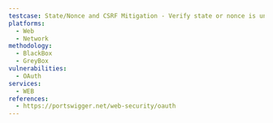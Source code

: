```yaml
---
testcase: State/Nonce and CSRF Mitigation - Verify state or nonce is unpredictable, unique per session, and is enforced to prevent login/response CSRF. Web (HTTP/HTTPS) service
platforms: 
  - Web
  - Network
methodology: 
  - BlackBox
  - GreyBox
vulnerabilities:
  - OAuth
services:
  - WEB
references:
  - https://portswigger.net/web-security/oauth
---
```

